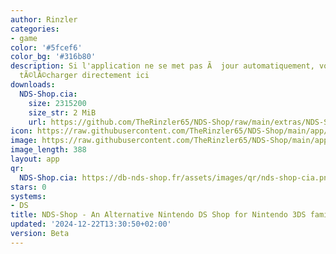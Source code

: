 ```yaml
---
author: Rinzler
categories:
- game
color: '#5fcef6'
color_bg: '#316b80'
description: Si l'application ne se met pas Ã  jour automatiquement, vous pouvez la
  tÃ©lÃ©charger directement ici
downloads:
  NDS-Shop.cia:
    size: 2315200
    size_str: 2 MiB
    url: https://github.com/TheRinzler65/NDS-Shop/raw/main/extras/NDS-Shop.cia
icon: https://raw.githubusercontent.com/TheRinzler65/NDS-Shop/main/app/icon.png
image: https://raw.githubusercontent.com/TheRinzler65/NDS-Shop/main/app/icon.png
image_length: 388
layout: app
qr:
  NDS-Shop.cia: https://db-nds-shop.fr/assets/images/qr/nds-shop-cia.png
stars: 0
systems:
- DS
title: NDS-Shop - An Alternative Nintendo DS Shop for Nintendo 3DS family of systems
updated: '2024-12-22T13:30:50+02:00'
version: Beta
---
```

